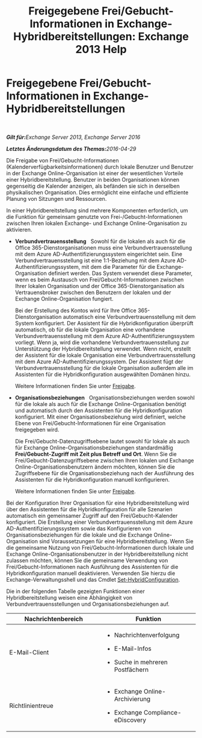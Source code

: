 ﻿---
title: 'Freigegebene Frei/Gebucht-Informationen in Exchange-Hybridbereitstellungen: Exchange 2013 Help'
TOCTitle: Freigegebene Frei/Gebucht-Informationen in Exchange-Hybridbereitstellungen
ms:assetid: bd3884de-80ee-4ff2-a8a3-eacd5aa3e51b
ms:mtpsurl: https://technet.microsoft.com/de-de/library/JJ650274(v=EXCHG.150)
ms:contentKeyID: 50477191
ms.date: 01/01/2018
mtps_version: v=EXCHG.150
ms.translationtype: HT
---

# Freigegebene Frei/Gebucht-Informationen in Exchange-Hybridbereitstellungen

 

_<strong>Gilt für:</strong>Exchange Server 2013, Exchange Server 2016_

_<strong>Letztes Änderungsdatum des Themas:</strong>2016-04-29_

Die Freigabe von Frei/Gebucht-Informationen (Kalenderverfügbarkeitsinformationen) durch lokale Benutzer und Benutzer in der Exchange Online-Organisation ist einer der wesentlichen Vorteile einer Hybridbereitstellung. Benutzer in beiden Organisationen können gegenseitig die Kalender anzeigen, als befänden sie sich in derselben physikalischen Organisation. Dies ermöglicht eine einfache und effiziente Planung von Sitzungen und Ressourcen.

In einer Hybridbereitstellung sind mehrere Komponenten erforderlich, um die Funktion für gemeinsam genutzte von Frei-/Gebucht-Informationen zwischen Ihren lokalen Exchange- und Exchange Online-Organisation zu aktivieren.

  - **Verbundvertrauensstellung**   Sowohl für die lokalen als auch für die Office 365-Dienstorganisationen muss eine Verbundvertrauensstellung mit dem Azure AD-Authentifizierungssystem eingerichtet sein. Eine Verbundvertrauensstellung ist eine 1:1-Beziehung mit dem Azure AD-Authentifizierungssystem, mit dem die Parameter für die Exchange-Organisation definiert werden. Das System verwendet diese Parameter, wenn es beim Austausch von Frei/Gebucht-Informationen zwischen Ihrer lokalen Organisation und der Office 365-Dienstorganisation als Vertrauensbroker zwischen den Benutzern der lokalen und der Exchange Online-Organisation fungiert.
    
    Bei der Erstellung des Kontos wird für Ihre Office 365-Dienstorganisation automatisch eine Verbundvertrauensstellung mit dem System konfiguriert. Der Assistent für die Hybridkonfiguration überprüft automatisch, ob für die lokale Organisation eine vorhandene Verbundvertrauensstellung mit dem Azure AD-Authentifizierungssystem vorliegt. Wenn ja, wird die vorhandene Verbundvertrauensstellung zur Unterstützung der Hybridbereitstellung verwendet. Wenn nicht, erstellt der Assistent für die lokale Organisation eine Verbundvertrauensstellung mit dem Azure AD-Authentifizierungssystem. Der Assistent fügt der Verbundvertrauensstellung für die lokale Organisation außerdem alle im Assistenten für die Hybridkonfiguration ausgewählten Domänen hinzu.
    
    Weitere Informationen finden Sie unter [Freigabe](https://technet.microsoft.com/de-de/library/dd638083\(v=exchg.150\)).

  - **Organisationsbeziehungen**   Organisationsbeziehungen werden sowohl für die lokale als auch für die Exchange Online-Organisation benötigt und automatisch durch den Assistenten für die Hybridkonfiguration konfiguriert. Mit einer Organisationsbeziehung wird definiert, welche Ebene von Frei/Gebucht-Informationen für eine Organisation freigegeben wird.
    
    Die Frei/Gebucht-Datenzugriffsebene lautet sowohl für lokale als auch für Exchange Online-Organisationsbeziehungen standardmäßig **Frei/Gebucht-Zugriff mit Zeit plus Betreff und Ort**. Wenn Sie die Frei/Gebucht-Datenzugriffsebene zwischen Ihren lokalen und Exchange Online-Organisationsbenutzern ändern möchten, können Sie die Zugriffsebene für die Organisationsbeziehung nach der Ausführung des Assistenten für die Hybridkonfiguration manuell konfigurieren.
    
    Weitere Informationen finden Sie unter [Freigabe](https://technet.microsoft.com/de-de/library/dd638083\(v=exchg.150\)).

Bei der Konfiguration Ihrer Organisation für eine Hybridbereitstellung wird über den Assistenten für die Hybridkonfiguration für alle Szenarien automatisch ein gemeinsamer Zugriff auf den Frei/Gebucht-Kalender konfiguriert. Die Erstellung einer Verbundvertrauensstellung mit dem Azure AD-Authentifizierungssystem sowie das Konfigurieren von Organisationsbeziehungen für die lokale und die Exchange Online-Organisation sind Voraussetzungen für eine Hybridbereitstellung. Wenn Sie die gemeinsame Nutzung von Frei/Gebucht-Informationen durch lokale und Exchange Online-Organisationsbenutzer in der Hybridbereitstellung nicht zulassen möchten, können Sie die gemeinsame Verwendung von Frei/Gebucht-Informationen nach Ausführung des Assistenten für die Hybridkonfiguration manuell deaktivieren. Verwenden Sie hierzu die Exchange-Verwaltungsshell und das Cmdlet [Set-HybridConfiguration](https://technet.microsoft.com/de-de/library/hh529932\(v=exchg.150\)).

Die in der folgenden Tabelle gezeigten Funktionen einer Hybridbereitstellung weisen eine Abhängigkeit von Verbundvertrauensstellungen und Organisationsbeziehungen auf.


<table>
<colgroup>
<col style="width: 50%" />
<col style="width: 50%" />
</colgroup>
<thead>
<tr class="header">
<th>Nachrichtenbereich</th>
<th>Funktion</th>
</tr>
</thead>
<tbody>
<tr class="odd">
<td><p>E-Mail-Client</p></td>
<td><ul>
<li><p>Nachrichtenverfolgung</p></li>
<li><p>E-Mail-Infos</p></li>
<li><p>Suche in mehreren Postfächern</p></li>
</ul></td>
</tr>
<tr class="even">
<td><p>Richtlinientreue</p></td>
<td><ul>
<li><p>Exchange Online-Archivierung</p></li>
<li><p>Exchange Compliance-eDiscovery</p></li>
</ul></td>
</tr>
</tbody>
</table>

